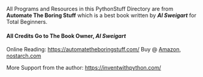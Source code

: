 All Programs and Resources in this PythonStuff Directory are from **Automate The Boring Stuff** which
is a best book written by **_Al Sweigart_** for Total Beginners.

#### All Credits Go to The Book Owner, **_Al Sweigart_**
Online Reading: https://automatetheboringstuff.com/
Buy @ [Amazon](https://www.amazon.com/gp/product/1593275994/ref=as_li_tl?ie=UTF8&camp=1789&creative=9325&creativeASIN=1593275994&linkCode=as2&tag=playwithpyth-20&linkId=HDM7V3T6RHC5VVN4), 
[nostarch.com](https://www.nostarch.com/automatestuff)

More Support from the author: https://inventwithpython.com/

